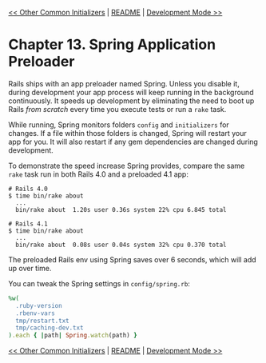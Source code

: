 [&lt;&lt; Other Common Initializers](ch12-other-common-initializers.md) | [README](README.md) | [Development Mode &gt;&gt;](ch14-development-mode.md)

# Chapter 13. Spring Application Preloader

Rails ships with an app preloader named Spring. Unless you disable it, during
development your app process will keep running in the background continuously.
It speeds up development by eliminating the need to boot up Rails _from scratch_
every time you execute tests or run a `rake` task.

While running, Spring monitors folders `config` and `initializers` for changes. If
a file within those folders is changed, Spring will restart your app for you. It
will also restart if any gem dependencies are changed during development.

To demonstrate the speed increase Spring provides, compare the same `rake` task
run in both Rails 4.0 and a preloaded 4.1 app:

```
# Rails 4.0
$ time bin/rake about
  ...
  bin/rake about  1.20s user 0.36s system 22% cpu 6.845 total

# Rails 4.1
$ time bin/rake about
  ...
  bin/rake about  0.08s user 0.04s system 32% cpu 0.370 total
```

The preloaded Rails env using Spring saves over 6 seconds, which will add up over
time.

You can tweak the Spring settings in `config/spring.rb`:

```ruby
%w(
  .ruby-version
  .rbenv-vars
  tmp/restart.txt
  tmp/caching-dev.txt
).each { |path| Spring.watch(path) }
```

[&lt;&lt; Other Common Initializers](ch12-other-common-initializers.md) | [README](README.md) | [Development Mode &gt;&gt;](ch14-development-mode.md)
